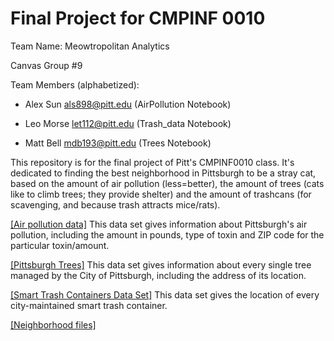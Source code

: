 # Final Project for CMPINF 0010
Team Name: Meowtropolitan Analytics

Canvas Group #9

Team Members (alphabetized):

- Alex Sun als898@pitt.edu (AirPollution Notebook)

- Leo Morse let112@pitt.edu (Trash_data Notebook)

- Matt Bell mdb193@pitt.edu (Trees Notebook)

This repository is for the final project of Pitt's CMPINF0010 class. It's dedicated to finding the best neighborhood in Pittsburgh to be a stray cat, based on the amount of air pollution (less=better), the amount of trees (cats like to climb trees; they provide shelter) and the amount of trashcans (for scavenging, and because trash attracts mice/rats).

[[Air pollution data]](https://data.wprdc.org/dataset/toxic-release-inventory/resource/2750b8c8-246b-430f-b1e0-1aa96e00b013)
This data set gives information about Pittsburgh's air pollution, including the amount in pounds, type of toxin and ZIP code for the particular toxin/amount.

[[Pittsburgh Trees]](https://data.wprdc.org/dataset/city-trees/resource/1515a93c-73e3-4425-9b35-1cd11b2196da)
This data set gives information about every single tree managed by the City of Pittsburgh, including the address of its location.

[[Smart Trash Containers Data Set]](https://data.wprdc.org/dataset/smart-trash-containers)
This data set gives the location of every city-maintained smart trash container.

[[Neighborhood files]](https://data.wprdc.org/dataset/neighborhoods2)
